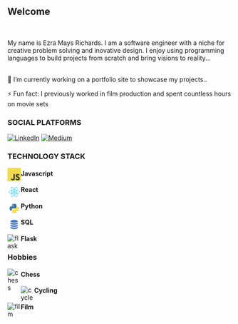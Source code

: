## Welcome

<br>

My name is Ezra Mays Richards. I am a software engineer with a niche for creative problem solving and inovative design. I enjoy using programming languages to build projects from scratch and bring visions to reality... 

<br>
🌱 I’m currently working on a portfolio site to showcase my projects..

⚡ Fun fact: I previously worked in film production and spent countless hours on movie sets
<br>


<h3><a name="socials">SOCIAL PLATFORMS</h3>
 
[![LinkedIn](https://img.shields.io/badge/LinkedIn-0077B5?style=for-the-badge&logo=linkedin&logoColor=white)](https://www.linkedin.com/in/ezra-mays/) 
[![Medium](https://img.shields.io/badge/medium-%2312100E.svg?style=for-the-badge&logo=medium&logoColor=white)](https://medium.com/@ezra1almond)

 
<h3><a name="techs">TECHNOLOGY STACK</h3> 
   
<img align="left" alt="JavaScript" width="30px" src="https://raw.githubusercontent.com/github/explore/80688e429a7d4ef2fca1e82350fe8e3517d3494d/topics/javascript/javascript.png"> <h4><a name="js"></a>Javascript</h4> 

<img align="left" alt="react" width="30px" src="https://raw.githubusercontent.com/github/explore/80688e429a7d4ef2fca1e82350fe8e3517d3494d/topics/react/react.png"> <h4><a name="react"></a>React</h4> 

<img align="left" alt="python" width="30px" src="https://raw.githubusercontent.com/github/explore/80688e429a7d4ef2fca1e82350fe8e3517d3494d/topics/python/python.png?size=48"> <h4><a name="python"></a>Python</h4>

<img align="left" alt="sql" width="30px" src="https://raw.githubusercontent.com/github/explore/80688e429a7d4ef2fca1e82350fe8e3517d3494d/topics/sql/sql.png"> <h4><a name="sql"></a>SQL</h4>

<img align="left" alt="flask" width="30px" src="https://www.kindpng.com/picc/m/188-1882559_python-flask-hd-png-download.png"> <h4><a name="flask"></a>Flask</h4>

<h3><a name="hobbies">Hobbies</h3>
 
<img align="left" alt="chess" width="30px" src="https://encrypted-tbn0.gstatic.com/images?q=tbn:ANd9GcTYHx7RK8j3BltGF7mW3SOhW9skJCP5jX-szw&usqp=CAU"> <h4><a name="chess"></a>Chess</h4>

<img align="left" alt="cycle" width="30px" src="https://d1nhio0ox7pgb.cloudfront.net/_img/o_collection_png/green_dark_grey/256x256/plain/bicycle.png"> <h4><a name="cycle"></a>Cycling</h4>

<img align="left" alt="film" width="30px" src="https://png.pngtree.com/png-clipart/20190921/original/pngtree-movie-board-icon-png-image_4751062.jpg"> <h4><a name="film"></a>Film</h4>




 

<!--
**Ez4Prez/Ez4Prez** is a ✨ _special_ ✨ repository because its `README.md` (this file) appears on your GitHub profile.

Here are some ideas to get you started:

- 🔭 I’m currently working on ...
- 🌱 I’m currently learning ...
- 👯 I’m looking to collaborate on ...
- 🤔 I’m looking for help with ...
- 💬 Ask me about ...
- 📫 How to reach me: ...
- 😄 Pronouns: ...
- ⚡ Fun fact: ...
-->
